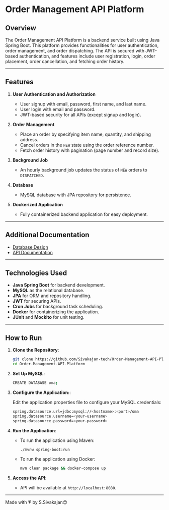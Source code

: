# Order Management API Platform

## Overview
The Order Management API Platform is a backend service built using Java Spring Boot. This platform provides functionalities for user authentication, order management, and order dispatching. The API is secured with JWT-based authentication, and features include user registration, login, order placement, order cancellation, and fetching order history.

---

## Features
1. **User Authentication and Authorization**
   - User signup with email, password, first name, and last name.
   - User login with email and password.
   - JWT-based security for all APIs (except signup and login).

2. **Order Management**
   - Place an order by specifying item name, quantity, and shipping address.
   - Cancel orders in the `NEW` state using the order reference number.
   - Fetch order history with pagination (page number and record size).

3. **Background Job**
   - An hourly background job updates the status of `NEW` orders to `DISPATCHED`.

4. **Database**
   - MySQL database with JPA repository for persistence.

5. **Dockerized Application**
   - Fully containerized backend application for easy deployment.

---

## Additional Documentation
- [Database Design](Docs/DatabaseDesign.md)
- [API Documentation](Docs/APIDocumentation.md)

--- 

## Technologies Used
- **Java Spring Boot** for backend development.
- **MySQL** as the relational database.
- **JPA** for ORM and repository handling.
- **JWT** for securing APIs.
- **Cron Jobs** for background task scheduling.
- **Docker** for containerizing the application.
- **JUnit** and **Mockito** for unit testing.

---

## How to Run

1. **Clone the Repository**:
   ```bash
   git clone https://github.com/Sivakajan-tech/Order-Management-API-Platform.git
   cd Order-Management-API-Platform
   ```

2. **Set Up MySQL**:
   ```bash
   CREATE DATABASE oma;
   ```

3. **Configure the Application:**:
   
   Edit the application.properties file to configure your MySQL credentials:
   ```bash
   spring.datasource.url=jdbc:mysql://<hostname>:<port>/oma
   spring.datasource.username=<your-username> 
   spring.datasource.password=<your-password>
   ```
4. **Run the Application**:
   - To run the application using Maven:
     ```bash
     ./mvnw spring-boot:run
     ```
   - To run the application using Docker:
     ```bash
     mvn clean package && docker-compose up
     ```
5. **Access the API**:
   - API will be available at `http://localhost:8080`.

---

Made with 💗  by S.Sivakajan😊
